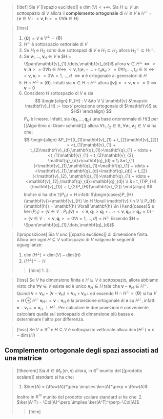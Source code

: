 
>[!def]
>Sia $V$ [[spazio euclideo]] e $\dim(V) < +\infty$. Sia $H \subseteq V$ un sottospazio di $V$ allora il **complemento ortogonale** di $H$ in $V$ e $H^\perp = \left\{ \mathbf{v} \in V : <\mathbf{v},\mathbf{h}> = 0 \forall \mathbf{h} \in H \right\}$


>[!oss]
>1. $\left\{ \mathbf{0} \right\} = V$ e $V^\perp = \left\{ \mathbf{0} \right\}$
>2. $H^\perp$ è sottospazio vettoriale di $V$
>3. Se $H_{1}$ e $H_{2}$ sono due sottospazi di $V$ e $H_{1} \subseteq H_{2}$ allora $H_{2}^\perp \subseteq H_{1}^\perp$. 
>4. Se $\mathbf{v}_{1},\dots,\mathbf{v}_{d} \in V$ e $H = \Span(\mathbf{v}_{1},\dots,\mathbf{v}_{d})$ allora $\mathbf{v} \in H^\perp \iff <\mathbf{v},\mathbf{h}>=0 \forall \mathbf{h} \in H \iff$
>   $<\mathbf{v}, t_{1}\mathbf{v}_{1} + \dots + t_{d}\mathbf{v}_{d}> = 0 \forall t_{1},\dots,t_{d} \in \mathbb{R} \iff <\mathbf{v},\mathbf{v}_{i}> = 0 \forall i = 1,\dots,d$
>   $\iff \mathbf{v}$ è ortogonale ai generatori di $H$
>5. $H \cap H^\perp = \left\{ \mathbf{0} \right\}$. Infatti sia $\mathbf{v} \in H \cap H^\perp$ allora $\|\mathbf{v}\| = <\mathbf{v},\mathbf{v}> = 0 \implies \mathbf{v} =0$
>6. Considero $H$ sottospazio di $V$ e sia
>   $$ \begin{align}
> P_{H} : V &\to V \\
> \mathbf{v} &\mapsto \mathbf{v}_{H} := \text{ proiezione ortogonale di $\mathbf{v}$ su $H$}
>\end{align} $$
>$P_{H}$ è lineare. Infatti, sia $\left\{ \mathbf{q}_{1},\dots,\mathbf{q}_{d} \right\}$ una base ortonormale di $H (\exists$ per [[Algoritmo di Gram-schmidt]]) allora $\forall t_{1},t_{2} \in \mathbb{R}, \forall \mathbf{v}_{1},\mathbf{v}_{2} \in V$ si ha che:
> $$ \begin{align}
>&P_{H}(t_{1}\mathbf{v}_{1} + t_{2}\mathbf{v}_{2}) = <t_{1}\mathbf{v}_{1} + t_{2}\mathbf{v}_{d},\mathbf{q}_{1}>\mathbf{q}_{1} + \dots + <t_{1}\mathbf{v}_{1} + t_{2}\mathbf{v}_{2}, \mathbf{q}_{d}>\mathbf{q}_{d} =  \\
> &=t_{1}(<\mathbf{v}_{1},\mathbf{q}_{1}>\mathbf{q}_{1} + \dots + <\mathbf{v}_{1},\mathbf{q}_{d}>\mathbf{q}_{d}) + t_{2}(<\mathbf{v}_{2}, \mathbf{q}_{1}>\mathbf{q}_{1} + \dots +  <\mathbf{v}_{2},\mathbf{q}_{d}>\mathbf{q}_{d}) \\
>&= t_{1}P_{H}(\mathbf{v}_{1}) + t_{2}P_{H}(\mathbf{v}_{2})
>\end{align} $$
>Inoltre si ha che $\Im(P_{H}) = H$ infatti $\begin{cases}P_{H}(\mathbf{v})=\mathbf{v}_{H} \in H \forall \mathbf{v} \in V \\ P_{H}(\mathbf{h}) = \mathbf{h} \forall \mathbf{h} \in H\end{cases}$
>e $\ker(P_{H}) = \left\{ \mathbf{v} \in V : P_{H}(\mathbf{v}) = <\mathbf{v},\mathbf{q}_{1}> \mathbf{q}_{1} + \dots + <\mathbf{v},\mathbf{q}_{d}>\mathbf{q}_{d} = 0\right\} =$
>$= \left\{ \mathbf{v} \in V : <\mathbf{v},\mathbf{q}_{i}> = 0 \forall i = 1,\dots,d \right\} = H^\perp$
>Essendo $H = \Span(\mathbf{q}_{1},\dots,\mathbf{q}_{d})$


>[!proposizione]
>Sia $V$ uno [[spazio euclideo]] di dimensione finita. Allora per ogni $H \subseteq V$ sottospazio di $V$ valgono le seguenti uguaglianze:
> 1. $\dim(H^\perp) = \dim(V) - \dim(H)$
> 2. $(H^\perp)^\perp = H$
>    
>>[!dim]
>>1.
>>2.


>[!oss]
>Se $V$ ha dimensione finita e $H \subseteq V$ è sottospazio, allora abbiamo visto che $\forall \mathbf{v} \in V$ esiste ed è unico $\mathbf{v}_{H} \in H$ tale che $\mathbf{v} - \mathbf{v}_{H} \in H^\perp$. Quindi $\mathbf{v} = \mathbf{v}_{H} + (\mathbf{v} - \mathbf{v}_{H}) = \mathbf{v}_{H} + \mathbf{v}_{H^\perp}$ ed essendo $H \cap H^\perp = \left\{ \mathbf{0} \right\}$ si ha $V = H \oplus H^\perp$
>$\mathbf{v}_{H^\perp} = \mathbf{v} - \mathbf{v}_{H}$ è la proiezione ortogonale di $\mathbf{v}$ su $H^\perp$, infatti $\mathbf{v} - \mathbf{v}_{H^\perp} = \mathbf{v}_{H} \perp H^\perp$. Per calcolare le due proiezioni è conveniente calcolare quella sul sottospazio di dimensione piú bassa e determinare l'altra per differenza. 

>[!oss]
>Se $V = \mathbb{R}^n$ e $H \subseteq V$ è sottospazio vettoriale allora $\dim(H^\perp) = n - \dim(H)$


## Complemento ortogonale degli spazi associati ad una matrice

>[!theorem]
>Sia $A \in M_{\mathbb{K}}(m,n)$ allora, in $\mathbb{R}^n$ munito del [[prodotto scalare]] standard si ha che:
> 1. $\ker(A) = (\Row(A))^\perp \implies \ker(A)^\perp = \Row(A)$
> 
> Inoltre in $\mathbb{R}^m$ munito del prodotto scalare standard si ha che:
> 2. $\ker(A^T) = \Col(A)^\perp \implies \ker(A^T)^\perp=\Col(A)$
>
>>[!dim]